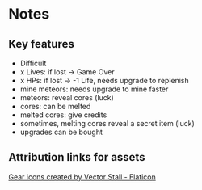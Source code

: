 # Notes

## Key features

- Difficult
- x Lives: if lost -> Game Over
- x HPs: if lost -> -1 Life, needs upgrade to replenish
- mine meteors: needs upgrade to mine faster
- meteors: reveal cores (luck)
- cores: can be melted
- melted cores: give credits
- sometimes, melting cores reveal a secret item (luck)
- upgrades can be bought


## Attribution links for assets

<a href="https://www.flaticon.com/free-icons/gear" title="gear icons">Gear icons created by Vector Stall - Flaticon</a>

